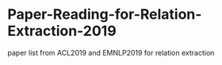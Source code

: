 # Paper-Reading-for-Relation-Extraction-2019
paper list from ACL2019 and EMNLP2019 for relation extraction
